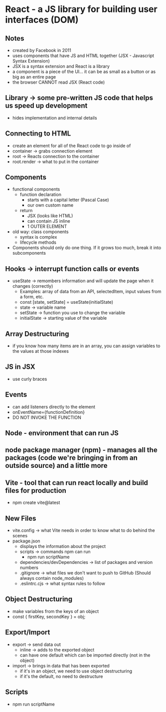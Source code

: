 # React - a JS library for building user interfaces (DOM)

## Notes

- created by Facebook in 2011
- uses components that have JS and HTML together (JSX - Javascript Syntax Extension)
- JSX is a syntax extension and React is a library
- a component is a piece of the UI... it can be as small as a button or as big as an entire page
- the browser CANNOT read JSX (React code)

## Library -> some pre-written JS code that helps us speed up development

- hides implementation and internal details

## Connecting to HTML

- create an element for all of the React code to go inside of
- container -> grabs connection element
- root -> Reacts connection to the container
- root.render -> what to put in the container

## Components

- functional components
  - function declaration
    - starts with a capital letter (Pascal Case)
    - our own custom name
  - return
    - JSX (looks like HTML)
    - can contain JS inline
    - 1 OUTER ELEMENT
- old way: class components
  - syntax is complex
  - lifecycle methods
- Components should only do one thing. If it grows too much, break it into subcomponents
  
## Hooks -> interrupt function calls or events

- useState -> remombers information and will update the page when it changes (correctly)
  - Examples: array of data from an API, selectedItem, input values from a form, etc.
  - const [state, setState] = useState(initialState)
  - state -> variable name
  - setState -> function you use to change the variable
  - initialState -> starting value of the variable

## Array Destructuring

- if you know how many items are in an array, you can assign variables to the values at those indexes

## JS in JSX

- use curly braces

## Events

- can add listeners directly to the element
- onEventName={functionDefinition}
- DO NOT INVOKE THE FUNCTION

## Node - environment that can run JS

## node package manager (npm) - manages all the packages (code we're bringing in from an outside source) and a little more

## Vite - tool that can run react locally and build files for production

- npm create vite@latest

## New Files

- vite.config -> what Vite needs in order to know what to do behind the scenes
- package.json
  - displays the information about the project
  - scripts -> commands npm can run
    - npm run scriptName
  - dependencies/devDependencies -> list of packages and version numbers
  - .gitignore -> what files we don't want to push to GitHub (Should always contain node_modules)
  - .eslintrc.cjs -> what syntax rules to follow

## Object Destructuring

- make variables from the keys of an object
- const { firstKey, secondKey } = obj;

## Export/Import

- export -> send data out
  - inline -> adds to the exported object
  - can have one default which can be imported directly (not in the object)
- import -> brings in data that has been exported
  - if it's in an object, we need to use object destructuring
  - if it's the default, no need to destructure

## Scripts

- npm run scriptName